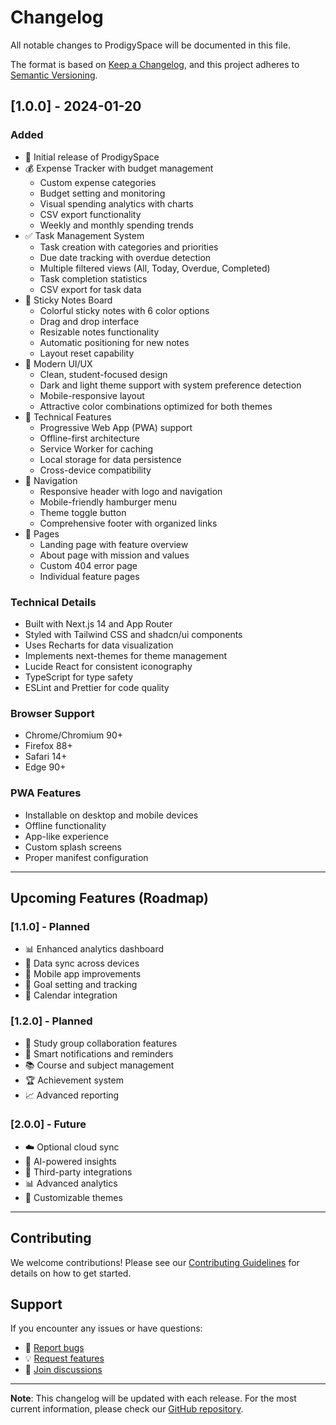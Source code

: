 # Changelog

All notable changes to ProdigySpace will be documented in this file.

The format is based on [Keep a Changelog](https://keepachangelog.com/en/1.0.0/),
and this project adheres to [Semantic Versioning](https://semver.org/spec/v2.0.0.html).

## [1.0.0] - 2024-01-20

### Added

- 🎉 Initial release of ProdigySpace
- 💰 Expense Tracker with budget management
  - Custom expense categories
  - Budget setting and monitoring
  - Visual spending analytics with charts
  - CSV export functionality
  - Weekly and monthly spending trends
- ✅ Task Management System
  - Task creation with categories and priorities
  - Due date tracking with overdue detection
  - Multiple filtered views (All, Today, Overdue, Completed)
  - Task completion statistics
  - CSV export for task data
- 📝 Sticky Notes Board
  - Colorful sticky notes with 6 color options
  - Drag and drop interface
  - Resizable notes functionality
  - Automatic positioning for new notes
  - Layout reset capability
- 🎨 Modern UI/UX
  - Clean, student-focused design
  - Dark and light theme support with system preference detection
  - Mobile-responsive layout
  - Attractive color combinations optimized for both themes
- 🔧 Technical Features
  - Progressive Web App (PWA) support
  - Offline-first architecture
  - Service Worker for caching
  - Local storage for data persistence
  - Cross-device compatibility
- 🧭 Navigation
  - Responsive header with logo and navigation
  - Mobile-friendly hamburger menu
  - Theme toggle button
  - Comprehensive footer with organized links
- 📄 Pages
  - Landing page with feature overview
  - About page with mission and values
  - Custom 404 error page
  - Individual feature pages

### Technical Details

- Built with Next.js 14 and App Router
- Styled with Tailwind CSS and shadcn/ui components
- Uses Recharts for data visualization
- Implements next-themes for theme management
- Lucide React for consistent iconography
- TypeScript for type safety
- ESLint and Prettier for code quality

### Browser Support

- Chrome/Chromium 90+
- Firefox 88+
- Safari 14+
- Edge 90+

### PWA Features

- Installable on desktop and mobile devices
- Offline functionality
- App-like experience
- Custom splash screens
- Proper manifest configuration

---

## Upcoming Features (Roadmap)

### [1.1.0] - Planned

- 📊 Enhanced analytics dashboard
- 🔄 Data sync across devices
- 📱 Mobile app improvements
- 🎯 Goal setting and tracking
- 📅 Calendar integration

### [1.2.0] - Planned

- 👥 Study group collaboration features
- 🔔 Smart notifications and reminders
- 📚 Course and subject management
- 🏆 Achievement system
- 📈 Advanced reporting

### [2.0.0] - Future

- ☁️ Optional cloud sync
- 🤖 AI-powered insights
- 🔗 Third-party integrations
- 📊 Advanced analytics
- 🎨 Customizable themes

---

## Contributing

We welcome contributions! Please see our [Contributing Guidelines](CONTRIBUTING.md) for details on how to get started.

## Support

If you encounter any issues or have questions:

- 🐛 [Report bugs](https://github.com/1046prt/prodigyspace/issues)
- 💡 [Request features](https://github.com/y1046prt/prodigyspace/issues)
- 💬 [Join discussions](https://github.com/y1046prt/prodigyspace/discussions)

---

**Note**: This changelog will be updated with each release. For the most current information, please check our [GitHub repository](https://github.com/1046prt/prodigyspace).

